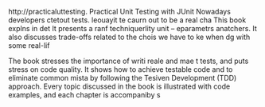 
http://practicaluttesting.
Practical Unit Testing with JUnit 
Nowadays developers ctetout tests. leouayit te caurn out to be a real cha
This book explns in det 
It presents a ranf techniquerlity unit  – eparametrs anatchers. It also discusses trade-offs related to the chois we have to ke when dg with some real-lif

The book stresses the importance of writi reale and mae t tests, and puts  stress on code quality. It shows how to achieve testable code and to eliminate common mista by following the Tesiven Development (TDD) approach. Every topic discussed in the book is illustrated with code examples, and each chapter is accompaniby s













